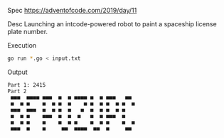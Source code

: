 Spec https://adventofcode.com/2019/day/11

Desc Launching an intcode-powered robot to paint a spaceship license plate number.

Execution

```bash
go run *.go < input.txt
```

Output

```
Part 1: 2415
Part 2
 ■■■  ■■■■ ■■■  ■  ■ ■■■■ ■  ■ ■■■   ■■    
 ■  ■ ■    ■  ■ ■  ■    ■ ■  ■ ■  ■ ■  ■   
 ■■■  ■■■  ■  ■ ■  ■   ■  ■  ■ ■  ■ ■      
 ■  ■ ■    ■■■  ■  ■  ■   ■  ■ ■■■  ■      
 ■  ■ ■    ■    ■  ■ ■    ■  ■ ■    ■  ■   
 ■■■  ■    ■     ■■  ■■■■  ■■  ■     ■■    
```

